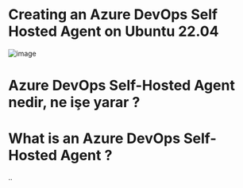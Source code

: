 # Creating an Azure DevOps Self Hosted Agent on Ubuntu 22.04

![image](https://user-images.githubusercontent.com/93924485/227070225-c02f7135-d6e9-44b8-b058-d8c3c5f0cab5.png)



# Azure DevOps Self-Hosted Agent nedir, ne işe yarar ?
# What is an Azure DevOps Self-Hosted Agent ?

..


